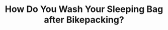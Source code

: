 ---
layout: community
category: community
title: "How Do You Wash Your Sleeping Bag after Bikepacking?"
description: "How do you wash your sleeping bag when back home after bikepacking?  I've been told it is not good to put it in the washing machine. Hot day, sunshine ready. Outdoor taut line ready to go. Luke warm filled sink. Woolite type liquid soap. hand wash. let sit. repeat many times. "
isTopLevel: false
isSingleLevel: false
isArticle: false
datePublished: 2022-08-01 10:02:00 +0300
dateModified: 2022-08-01 10:02:00 +0300
published: false
---